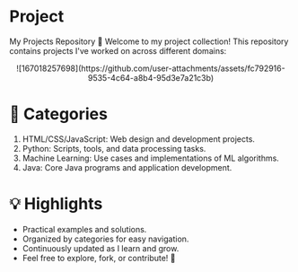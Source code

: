 # Project
My Projects Repository 🌟
Welcome to my project collection! This repository contains projects I've worked on across different domains:
<center> ![167018257698](https://github.com/user-attachments/assets/fc792916-9535-4c64-a8b4-95d3e7a21c3b) </center>

# 📂 Categories
1. HTML/CSS/JavaScript: Web design and development projects.
2. Python: Scripts, tools, and data processing tasks.
3. Machine Learning: Use cases and implementations of ML algorithms.
4. Java: Core Java programs and application development.

# 💡 Highlights
- Practical examples and solutions.
- Organized by categories for easy navigation.
- Continuously updated as I learn and grow.
- Feel free to explore, fork, or contribute! 🎉

